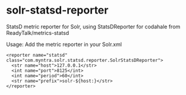 # solr-statsd-reporter
StatsD metric reporter for Solr, using StatsDReporter for codahale from ReadyTalk/metrics-statsd

Usage: Add the metric reporter in your Solr.xml
```
<reporter name="statsd" class="com.myntra.solr.statsd.reporter.SolrStatsDReporter">
  <str name="host">127.0.0.1</str>
  <int name="port">8125</int>
  <int name="period">60</int>
  <str name="prefix">solr-${host:}</str>
</reporter>
```
